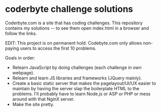 
# coderbyte challenge solutions

Coderbyte.com is a site that has coding challenges. This repository contains my solutions -- to see them open index.html in a browser and follow the links.

EDIT: This project is on permanent hold. Codebyte.com only allows non-paying users to access the first 10 problems.

Goals in order:
 * Relearn JavaScript by doing challenges (each challenge in own webpage).
 * Relearn and learn JS libraries and frameworks (JQuery mainly).
 * Create a basic static server that makes the pagelayout/UI/UX easier to maintain by having the server slap the boilerplate HTML to the problems. I'll probably have to learn Node.js or ASP or PHP or mess around with that NginX server.
 * Make the site pretty.

